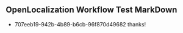 ## OpenLocalization Workflow Test MarkDown
* 707eeb19-942b-4b89-b6cb-96f870d49682 thanks!

<!--HONumber=Jul16_HO4-->


